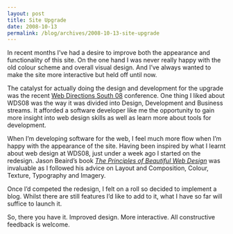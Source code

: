 ```yaml
---
layout: post
title: Site Upgrade
date: 2008-10-13
permalink: /blog/archives/2008-10-13-site-upgrade
---
```


In recent months I’ve had a desire to improve both the appearance and
functionality of this site. On the one hand I was never really happy
with the old colour scheme and overall visual design. And I’ve always
wanted to make the site more interactive but held off until now.

The catalyst for actually doing the design and development for the
upgrade was the recent [Web Directions South
08](http://south08.webdirections.org/) conference. One thing I liked
about WDS08 was the way it was divided into Design, Development and
Business streams. It afforded a software developer like me the
opportunity to gain more insight into web design skills as well as learn
more about tools for development.

When I’m developing software for the web, I feel much more flow when I’m
happy with the appearance of the site. Having been inspired by what I
learnt about web design at WDS08, just under a week ago I started on the
redesign. Jason Beaird’s book [*The Principles of Beautiful Web
Design*](http://www.principlesofbeautifulwebdesign.com/) was invaluable
as I followed his advice on Layout and Composition, Colour, Texture,
Typography and Imagery.

Once I’d competed the redesign, I felt on a roll so decided to implement
a blog. Whilst there are still features I’d like to add to it, what I
have so far will suffice to launch it.

So, there you have it. Improved design. More interactive. All
constructive feedback is welcome.
